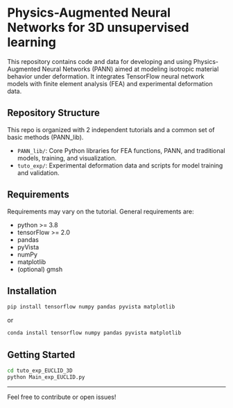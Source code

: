 # Physics-Augmented Neural Networks for 3D unsupervised learning

This repository contains code and data for developing and using Physics-Augmented Neural Networks (PANN) aimed at modeling isotropic material behavior under deformation. It integrates TensorFlow neural network models with finite element analysis (FEA) and experimental deformation data.

## Repository Structure
This repo is organized with 2 independent tutorials and a common set of basic methods (PANN_lib).
- `PANN_lib/`: Core Python libraries for FEA functions, PANN, and traditional models, training, and visualization.
- `tuto_exp/`: Experimental deformation data and scripts for model training and validation.

## Requirements
Requirements may vary on the tutorial. General requirements are:
  - python >= 3.8
  - tensorFlow >= 2.0
  - pandas
  - pyVista
  - numPy
  - matplotlib
  - (optional) gmsh

## Installation
```bash
pip install tensorflow numpy pandas pyvista matplotlib
```
or
```bash
conda install tensorflow numpy pandas pyvista matplotlib
```

## Getting Started

```bash
cd tuto_exp_EUCLID_3D
python Main_exp_EUCLID.py
```

---

Feel free to contribute or open issues!
